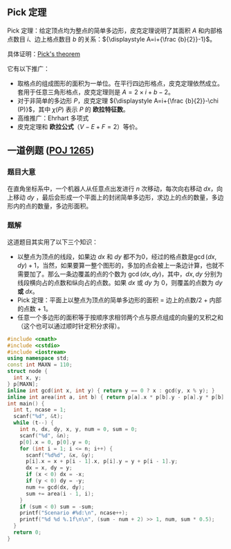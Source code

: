 ## Pick 定理

Pick 定理：给定顶点均为整点的简单多边形，皮克定理说明了其面积 ${\displaystyle A}$ 和内部格点数目 ${\displaystyle i}$、边上格点数目 ${\displaystyle b}$ 的关系：${\displaystyle A=i+{\frac {b}{2}}-1}$。

具体证明：[Pick's theorem](https://en.wikipedia.org/wiki/Pick%27s_theorem)

它有以下推广：

- 取格点的组成图形的面积为一单位。在平行四边形格点，皮克定理依然成立。套用于任意三角形格点，皮克定理则是 ${\displaystyle A=2 \times i+b-2}$。
- 对于非简单的多边形 ${\displaystyle P}$，皮克定理 ${\displaystyle A=i+{\frac {b}{2}}-\chi (P)}$，其中 ${\displaystyle \chi (P)}$ 表示 ${\displaystyle P}$ 的 **欧拉特征数**。
- 高维推广：Ehrhart 多项式
- 皮克定理和 **欧拉公式**（${\displaystyle V-E+F=2}$）等价。

## 一道例题 ([POJ 1265](http://poj.org/problem?id=1265))

### 题目大意

在直角坐标系中，一个机器人从任意点出发进行 $\textit{n}$ 次移动，每次向右移动 $\textit{dx}$，向上移动 $\textit{dy}$ ，最后会形成一个平面上的封闭简单多边形，求边上的点的数量，多边形内的点的数量，多边形面积。

### 题解

这道题目其实用了以下三个知识：

- 以整点为顶点的线段，如果边 $\textit{dx}$ 和 $\textit{dy}$ 都不为$0$，经过的格点数是$\gcd(\textit{dx}, \textit{dy}) + 1$，当然，如果要算一整个图形的，多加的点会被上一条边计算，也就不需要加了。那么一条边覆盖的点的个数为 $\gcd(\textit{dx},\textit{dy})$，其中，$\textit{dx},\textit{dy}$ 分别为线段横向占的点数和纵向占的点数。如果 $\textit{dx}$ 或 $\textit{dy}$ 为 $0$，则覆盖的点数为 $\textit{dy}$ **或** $\textit{dx}$。
- Pick 定理：平面上以整点为顶点的简单多边形的面积 = 边上的点数/2 + 内部的点数 + 1。
- 任意一个多边形的面积等于按顺序求相邻两个点与原点组成的向量的叉积之和（这个也可以通过顺时针定积分求得）。

```cpp
#include <cmath>
#include <cstdio>
#include <iostream>
using namespace std;
const int MAXN = 110;
struct node {
  int x, y;
} p[MAXN];
inline int gcd(int x, int y) { return y == 0 ? x : gcd(y, x % y); }
inline int area(int a, int b) { return p[a].x * p[b].y - p[a].y * p[b].x; }
int main() {
  int t, ncase = 1;
  scanf("%d", &t);
  while (t--) {
    int n, dx, dy, x, y, num = 0, sum = 0;
    scanf("%d", &n);
    p[0].x = 0, p[0].y = 0;
    for (int i = 1; i <= n; i++) {
      scanf("%d%d", &x, &y);
      p[i].x = x + p[i - 1].x, p[i].y = y + p[i - 1].y;
      dx = x, dy = y;
      if (x < 0) dx = -x;
      if (y < 0) dy = -y;
      num += gcd(dx, dy);
      sum += area(i - 1, i);
    }
    if (sum < 0) sum = -sum;
    printf("Scenario #%d:\n", ncase++);
    printf("%d %d %.1f\n\n", (sum - num + 2) >> 1, num, sum * 0.5);
  }
  return 0;
}
```
